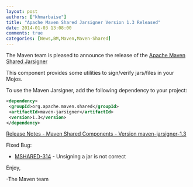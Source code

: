 ```yaml
---
layout: post
authors: ["khmarbaise"]
title: "Apache Maven Shared Jarsigner Version 1.3 Released"
date: 2014-01-03 13:08:00
comments: true
categories: [News,BM,Maven,Maven-Shared]
---
```

The Maven team is pleased to announce the release of 
the [Apache Maven Shared Jarsigner](https://maven.apache.org/shared/maven-jarsigner/)

This component provides some utilities to sign/verify jars/files in your Mojos.

To use the Maven Jarsigner, add the following dependency to your project:

```xml
<dependency>
 <groupId>org.apache.maven.shared</groupId>
 <artifactId>maven-jarsigner</artifactId>
 <version>1.3</version>
</dependency>
```

[Release Notes - Maven Shared Components - Version maven-jarsigner-1.3](https://jira.codehaus.org/secure/ReleaseNote.jspa?projectId=11761&version=19857&styleName=Html)

Fixed Bug:

 * [MSHARED-314](https://issues.apache.org/jira/browse/MSHARED-314) - Unsigning a jar is not correct

Enjoy,

-The Maven team
